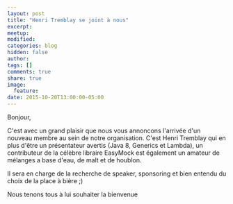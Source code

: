 ```yaml
---
layout: post
title: "Henri Tremblay se joint à nous"
excerpt:
meetup:
modified:
categories: blog
hidden: false
author:
tags: []
comments: true
share: true
image:
  feature:
date: 2015-10-20T13:00:00-05:00
---
```


Bonjour,

C'est avec un grand plaisir que nous vous annoncons l'arrivée d'un nouveau membre au sein de notre organisation.
C'est Henri Tremblay qui en plus d'être un présentateur avertis (Java 8, Generics et Lambda), un contributeur
de la célèbre libraire EasyMock est également un amateur de mélanges a base d'eau, de malt et de houblon.

Il sera en charge de la recherche de speaker, sponsoring et bien entendu du choix de la place à bière ;)

Nous tenons tous à lui souhaiter la bienvenue

